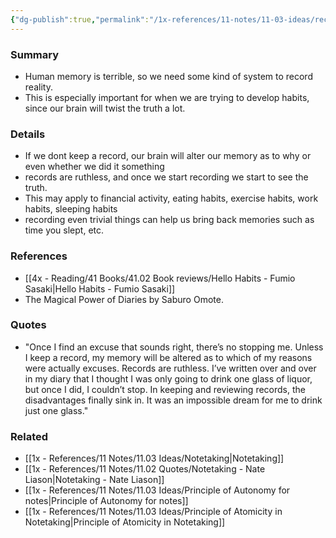 ```yaml
---
{"dg-publish":true,"permalink":"/1x-references/11-notes/11-03-ideas/record-everything/","title":"Record everything","noteIcon":""}
---
```



### Summary
- Human memory is terrible, so we need some kind of system to record reality.
- This is especially important for when we are trying to develop habits, since our brain will twist the truth a lot.

### Details
- If we dont keep a record, our brain will alter our memory as to why or even whether we did it something
- records are ruthless, and once we start recording we start to see the truth.
- This may apply to financial activity, eating habits, exercise habits, work habits, sleeping habits
- recording even trivial things can help us bring back memories such as time you slept, etc.

### References
- [[4x - Reading/41 Books/41.02 Book reviews/Hello Habits - Fumio Sasaki\|Hello Habits - Fumio Sasaki]]
- The Magical Power of Diaries by Saburo Omote.

### Quotes
- "Once I find an excuse that sounds right, there’s no stopping me. Unless I keep a record, my memory will be altered as to which of my reasons were actually excuses. Records are ruthless. I’ve written over and over in my diary that I thought I was only going to drink one glass of liquor, but once I did, I couldn’t stop. In keeping and reviewing records, the disadvantages finally sink in. It was an impossible dream for me to drink just one glass."

### Related
- [[1x - References/11 Notes/11.03 Ideas/Notetaking\|Notetaking]]
- [[1x - References/11 Notes/11.02 Quotes/Notetaking - Nate Liason\|Notetaking - Nate Liason]]
- [[1x - References/11 Notes/11.03 Ideas/Principle of Autonomy for notes\|Principle of Autonomy for notes]]
- [[1x - References/11 Notes/11.03 Ideas/Principle of Atomicity in Notetaking\|Principle of Atomicity in Notetaking]]